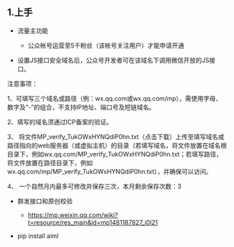 ## 1.上手


- 流量主功能
    - 公众帐号运营至5千粉丝（该帐号关注用户）才能申请开通
    
- 设置JS接口安全域名后，公众号开发者可在该域名下调用微信开放的JS接口。

注意事项：

1、可填写三个域名或路径（例：wx.qq.com或wx.qq.com/mp），需使用字母、数字及“-”的组合，不支持IP地址、端口号及短链域名。

2、填写的域名须通过ICP备案的验证。

3、 将文件MP_verify_TukOWxHYNQdiP0hn.txt（点击下载）上传至填写域名或路径指向的web服务器（或虚拟主机）的目录（若填写域名，将文件放置在域名根目录下，例如wx.qq.com/MP_verify_TukOWxHYNQdiP0hn.txt；若填写路径，将文件放置在路径目录下，例如wx.qq.com/mp/MP_verify_TukOWxHYNQdiP0hn.txt），并确保可以访问。

4、 一个自然月内最多可修改并保存三次，本月剩余保存次数：3

- 群发接口和原创校验
    - https://mp.weixin.qq.com/wiki?t=resource/res_main&id=mp1481187827_i0l21

- pip install aiml      